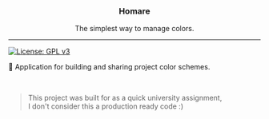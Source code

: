<p align="center">
  <h3 align="center">Homare</h3>
  <p align="center">The simplest way to manage colors.</p>
</p>

---

[![License: GPL v3](https://img.shields.io/badge/License-GPLv3-blue.svg)](https://www.gnu.org/licenses/gpl-3.0)

🌈 Application for building and sharing project color schemes.

<br>

> This project was built for as a quick university assignment,  
> I don't consider this a production ready code :)
